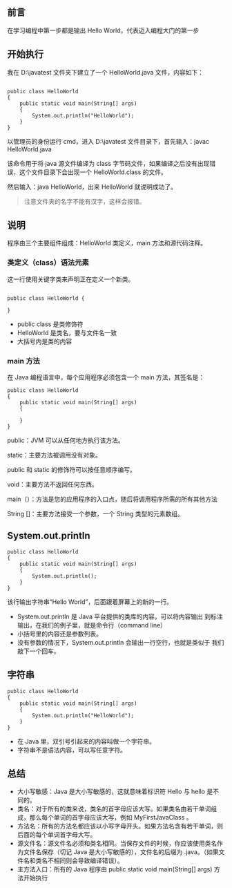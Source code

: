 ## 前言

在学习编程中第一步都是输出 Hello World，代表迈入编程大门的第一步

## 开始执行

我在 D:\javatest 文件夹下建立了一个 HelloWorld.java 文件，内容如下：

```

public class HelloWorld
{
	public static void main(String[] args)
	{
		System.out.println("HelloWorld");
	}
}
```

以管理员的身份运行 cmd，进入 D:\javatest 文件目录下，首先输入：javac HelloWorld.java

该命令用于将 java 源文件编译为 class 字节码文件，如果编译之后没有出现错误，这个文件目录下会出现一个 HelloWorld.class 的文件。

然后输入：java HelloWorld，出来 HelloWorld 就说明成功了。

> 注意文件夹的名字不能有汉字，这样会报错。

## 说明

程序由三个主要组件组成：HelloWorld 类定义，main 方法和源代码注释。

### 类定义（class）语法元素

这一行使用关键字类来声明正在定义一个新类。

```

public class HelloWorld {

}
```

- public class 是类修饰符
- HelloWorld 是类名，要与文件名一致
- 大括号内是类的内容

### main 方法

在 Java 编程语言中，每个应用程序必须包含一个 main 方法，其签名是：

```
public class HelloWorld
{
	public static void main(String[] args)
	{

	}
}

```

public：JVM 可以从任何地方执行该方法。

static：主要方法被调用没有对象。

public 和 static 的修饰符可以按任意顺序编写。

void：主要方法不返回任何东西。

main（）：方法是您的应用程序的入口点，随后将调用程序所需的所有其他方法

String []：主要方法接受一个参数，一个 String 类型的元素数组。

## System.out.println

```
public class HelloWorld
{
	public static void main(String[] args)
	{
		System.out.println();
	}
}
```

该行输出字符串“Hello World”，后面跟着屏幕上的新的一行。

- System.out.println 是 Java 平台提供的类库的内容。可以将内容输出
到标注输出，在我们的例子里，就是命令行（command line）
- 小括号里的内容还是参数列表。
- 没有参数的情况下，System.out.println 会输出一行空行，也就是类似于
我们敲下一个回车。

## 字符串

```
public class HelloWorld
{
	public static void main(String[] args)
	{
		System.out.println("HelloWorld");
	}
}

```

- 在 Java 里，双引号引起来的内容叫做一个字符串。
- 字符串不是语法内容，可以写任意字符。

## 总结

- 大小写敏感：Java 是大小写敏感的，这就意味着标识符 Hello 与 hello 是不同的。
- 类名：对于所有的类来说，类名的首字母应该大写。如果类名由若干单词组成，那么每个单词的首字母应该大写，例如 MyFirstJavaClass 。
- 方法名：所有的方法名都应该以小写字母开头。如果方法名含有若干单词，则后面的每个单词首字母大写。
- 源文件名：源文件名必须和类名相同。当保存文件的时候，你应该使用类名作为文件名保存（切记 Java 是大小写敏感的），文件名的后缀为 .java。（如果文件名和类名不相同则会导致编译错误）。
- 主方法入口：所有的 Java 程序由 public static void main(String[] args) 方法开始执行
